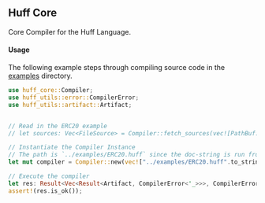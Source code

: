 ## Huff Core

Core Compiler for the Huff Language.

#### Usage

The following example steps through compiling source code in the [examples](./examples/) directory.

```rust
use huff_core::Compiler;
use huff_utils::error::CompilerError;
use huff_utils::artifact::Artifact;


// Read in the ERC20 example
// let sources: Vec<FileSource> = Compiler::fetch_sources(vec![PathBuf::from("./examples/ERC20.huff")]);

// Instantiate the Compiler Instance
// The path is `../examples/ERC20.huff` since the doc-string is run from inside the `src/` directory
let mut compiler = Compiler::new(vec!["../examples/ERC20.huff".to_string()], None);

// Execute the compiler
let res: Result<Vec<Result<Artifact, CompilerError<'_>>>, CompilerError<'_>> = compiler.execute();
assert!(res.is_ok());
```
